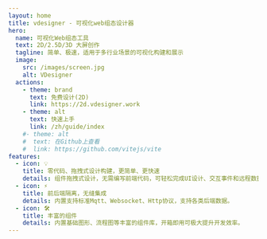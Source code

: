 ```yaml
---
layout: home
title: vdesigner - 可视化web组态设计器
hero:
  name: 可视化Web组态工具
  text: 2D/2.5D/3D 大屏创作
  tagline: 简单、极速，适用于多行业场景的可视化构建和展示
  image:
    src: /images/screen.jpg
    alt: VDesigner
  actions:
    - theme: brand
      text: 免费设计(2D)
      link: https://2d.vdesigner.work
    - theme: alt
      text: 快速上手
      link: /zh/guide/index
    #- theme: alt
    #  text: 在Github上查看
    #  link: https://github.com/vitejs/vite
features:
  - icon: 💡
    title: 零代码、拖拽式设计构建，更简单、更快速
    details: 组件拖拽式设计，无需编写前端代码，可轻松完成UI设计、交互事件和远程数据点绑定的设计。
  - icon: ⚡️
    title: 前后端隔离，无缝集成
    details: 内置支持标准Mqtt、Websocket、Http协议，支持各类后端数据。
  - icon: 🛠️
    title: 丰富的组件
    details: 内置基础图形、流程图等丰富的组件库，开箱即用可极大提升开发效率。
---
```


<script setup>
import SiteMap from '@theme/components/zh/SiteMap.vue'
</script>
<style lang="scss">
  .VPHome {
    padding-bottom: 0 ! important;
  }
</style>
<SiteMap/>